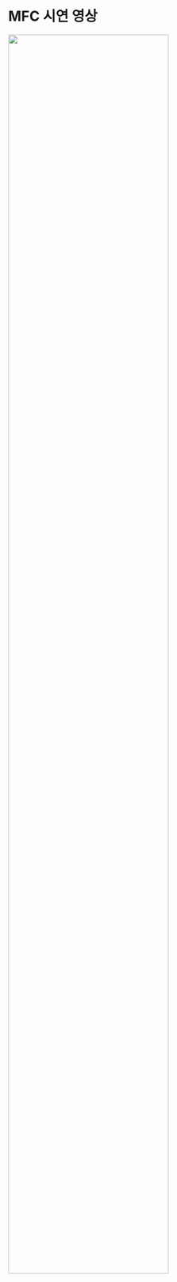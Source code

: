 # MFC 시연 영상

<img width="80%" src="https://github.com/user-attachments/assets/8f019635-757b-451d-a7f7-9e284966c242">
